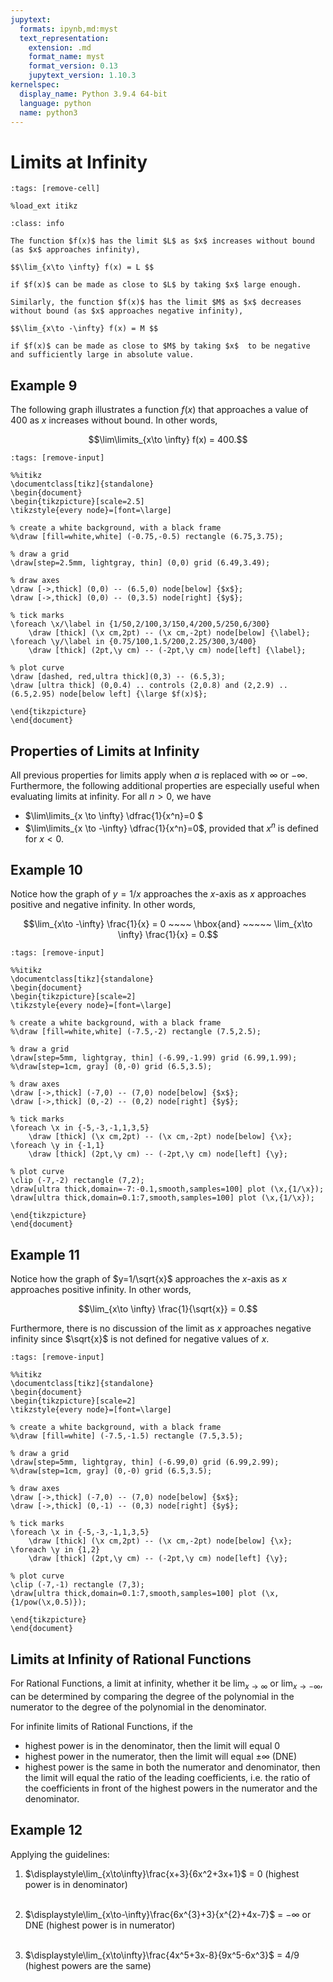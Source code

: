 ```yaml
---
jupytext:
  formats: ipynb,md:myst
  text_representation:
    extension: .md
    format_name: myst
    format_version: 0.13
    jupytext_version: 1.10.3
kernelspec:
  display_name: Python 3.9.4 64-bit
  language: python
  name: python3
---
```

# Limits at Infinity

```{code-cell}
:tags: [remove-cell]

%load_ext itikz
```

```{admonition} Definition
:class: info

The function $f(x)$ has the limit $L$ as $x$ increases without bound (as $x$ approaches infinity), 

$$\lim_{x\to \infty} f(x) = L $$ 

if $f(x)$ can be made as close to $L$ by taking $x$ large enough.

Similarly, the function $f(x)$ has the limit $M$ as $x$ decreases without bound (as $x$ approaches negative infinity), 

$$\lim_{x\to -\infty} f(x) = M $$ 

if $f(x)$ can be made as close to $M$ by taking $x$  to be negative and sufficiently large in absolute value.
```

## Example 9

The following graph illustrates a function $f(x)$ that approaches a value of 400 as $x$ increases without bound.  In other words, 

$$\lim\limits_{x\to \infty} f(x) = 400.$$

```{code-cell}
:tags: [remove-input]

%%itikz
\documentclass[tikz]{standalone}
\begin{document}
\begin{tikzpicture}[scale=2.5]
\tikzstyle{every node}=[font=\large]
 
% create a white background, with a black frame
%\draw [fill=white,white] (-0.75,-0.5) rectangle (6.75,3.75); 

% draw a grid
\draw[step=2.5mm, lightgray, thin] (0,0) grid (6.49,3.49); 

% draw axes
\draw [->,thick] (0,0) -- (6.5,0) node[below] {$x$}; 
\draw [->,thick] (0,0) -- (0,3.5) node[right] {$y$};

% tick marks
\foreach \x/\label in {1/50,2/100,3/150,4/200,5/250,6/300} 
	\draw [thick] (\x cm,2pt) -- (\x cm,-2pt) node[below] {\label};
\foreach \y/\label in {0.75/100,1.5/200,2.25/300,3/400} 
	\draw [thick] (2pt,\y cm) -- (-2pt,\y cm) node[left] {\label};

% plot curve
\draw [dashed, red,ultra thick](0,3) -- (6.5,3);
\draw [ultra thick] (0,0.4) .. controls (2,0.8) and (2,2.9) .. (6.5,2.95) node[below left] {\large $f(x)$};

\end{tikzpicture}
\end{document} 
```







## Properties of Limits at Infinity

All previous properties for limits apply when $a$ is replaced with $\infty$ or $-\infty$.  Furthermore, the following additional properties are especially useful when evaluating limits at infinity.  For all $n>0$, we have

- $\lim\limits_{x \to \infty} \dfrac{1}{x^n}=0 $
- $\lim\limits_{x \to -\infty} \dfrac{1}{x^n}=0$, provided that $x^n$ is defined for $x<0$.


## Example 10

Notice how the graph of $y=1/x$ approaches the $x$-axis as $x$ approaches positive and negative infinity.  In other words,

$$\lim_{x\to -\infty} \frac{1}{x} = 0  ~~~~ \hbox{and} ~~~~~ \lim_{x\to \infty} \frac{1}{x} = 0.$$

```{code-cell}
:tags: [remove-input]

%%itikz
\documentclass[tikz]{standalone}
\begin{document}
\begin{tikzpicture}[scale=2]
\tikzstyle{every node}=[font=\large]
 
% create a white background, with a black frame
%\draw [fill=white,white] (-7.5,-2) rectangle (7.5,2.5); 

% draw a grid
\draw[step=5mm, lightgray, thin] (-6.99,-1.99) grid (6.99,1.99); 
%\draw[step=1cm, gray] (0,-0) grid (6.5,3.5); 

% draw axes
\draw [->,thick] (-7,0) -- (7,0) node[below] {$x$}; 
\draw [->,thick] (0,-2) -- (0,2) node[right] {$y$};

% tick marks
\foreach \x in {-5,-3,-1,1,3,5} 
	\draw [thick] (\x cm,2pt) -- (\x cm,-2pt) node[below] {\x};
\foreach \y in {-1,1} 
	\draw [thick] (2pt,\y cm) -- (-2pt,\y cm) node[left] {\y};

% plot curve
\clip (-7,-2) rectangle (7,2);
\draw[ultra thick,domain=-7:-0.1,smooth,samples=100] plot (\x,{1/\x}); 
\draw[ultra thick,domain=0.1:7,smooth,samples=100] plot (\x,{1/\x});

\end{tikzpicture}
\end{document} 
```

## Example 11

Notice how the graph of $y=1/\sqrt{x}$ approaches the $x$-axis as $x$ approaches positive infinity.  In other words,

$$\lim_{x\to \infty} \frac{1}{\sqrt{x}} = 0.$$

Furthermore, there is no discussion of the limit as $x$ approaches negative infinity since $\sqrt{x}$ is not defined for negative values of $x$. 

```{code-cell}
:tags: [remove-input]

%%itikz
\documentclass[tikz]{standalone}
\begin{document}
\begin{tikzpicture}[scale=2]
\tikzstyle{every node}=[font=\large]
 
% create a white background, with a black frame
%\draw [fill=white] (-7.5,-1.5) rectangle (7.5,3.5); 

% draw a grid
\draw[step=5mm, lightgray, thin] (-6.99,0) grid (6.99,2.99); 
%\draw[step=1cm, gray] (0,-0) grid (6.5,3.5); 

% draw axes
\draw [->,thick] (-7,0) -- (7,0) node[below] {$x$}; 
\draw [->,thick] (0,-1) -- (0,3) node[right] {$y$};

% tick marks
\foreach \x in {-5,-3,-1,1,3,5} 
	\draw [thick] (\x cm,2pt) -- (\x cm,-2pt) node[below] {\x};
\foreach \y in {1,2} 
	\draw [thick] (2pt,\y cm) -- (-2pt,\y cm) node[left] {\y};

% plot curve
\clip (-7,-1) rectangle (7,3);
\draw[ultra thick,domain=0.1:7,smooth,samples=100] plot (\x,{1/pow(\x,0.5)});

\end{tikzpicture}
\end{document} 
```


## Limits at Infinity of Rational Functions

For Rational Functions, a limit at infinity, whether it be $\displaystyle\lim_{x\to\infty}$ or $\displaystyle\lim_{x\to -\infty}$, can be determined by comparing the degree of the polynomial in the numerator to the degree of the polynomial in the denominator.

For infinite limits of Rational Functions, if the 
- highest power is in the denominator, then the limit will equal $0$
- highest power in the numerator, then the limit will equal $\pm\infty$ (DNE)
- highest power is the same in both the numerator and denominator, then the limit will equal the ratio of the leading coefficients, i.e. the ratio of the coefficients in front of the highest powers in the numerator and the denominator.

## Example 12

Applying the guidelines:
1. $\displaystyle\lim_{x\to\infty}\frac{x+3}{6x^2+3x+1}$ = 0 (highest power is in denominator)   <br>  &nbsp;

2. $\displaystyle\lim_{x\to-\infty}\frac{6x^{3}+3}{x^{2}+4x-7}$ = $-\infty$ or DNE (highest power is in numerator)  <br>  &nbsp;

3. $\displaystyle\lim_{x\to\infty}\frac{4x^5+3x-8}{9x^5-6x^3}$ = $4/9$ (highest powers are the same)  